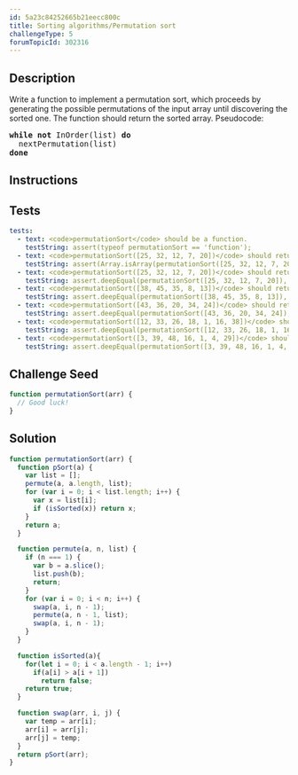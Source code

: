 ```yaml
---
id: 5a23c84252665b21eecc800c
title: Sorting algorithms/Permutation sort
challengeType: 5
forumTopicId: 302316
---
```


## Description

<section id='description'>
Write a function to implement a permutation sort, which proceeds by generating the possible permutations of the input array until discovering the sorted one. The function should return the sorted array.
Pseudocode:
<pre>
<b>while not</b> InOrder(list) <b>do</b>
  nextPermutation(list)
<b>done</b>
</pre>
</section>

## Instructions

<section id='instructions'>

</section>

## Tests

<section id='tests'>

```yml
tests:
  - text: <code>permutationSort</code> should be a function.
    testString: assert(typeof permutationSort == 'function');
  - text: <code>permutationSort([25, 32, 12, 7, 20])</code> should return an array.
    testString: assert(Array.isArray(permutationSort([25, 32, 12, 7, 20])));
  - text: <code>permutationSort([25, 32, 12, 7, 20])</code> should return <code>[7, 12, 20, 25, 32]</code>.
    testString: assert.deepEqual(permutationSort([25, 32, 12, 7, 20]), [7, 12, 20, 25, 32]);
  - text: <code>permutationSort([38, 45, 35, 8, 13])</code> should return <code>[8, 13, 35, 38, 45]</code>.
    testString: assert.deepEqual(permutationSort([38, 45, 35, 8, 13]), [8, 13, 35, 38, 45]);
  - text: <code>permutationSort([43, 36, 20, 34, 24])</code> should return <code>[20, 24, 34, 36, 43]</code>.
    testString: assert.deepEqual(permutationSort([43, 36, 20, 34, 24]), [20, 24, 34, 36, 43]);
  - text: <code>permutationSort([12, 33, 26, 18, 1, 16, 38])</code> should return <code>[1, 12, 16, 18, 26, 33, 38]</code>.
    testString: assert.deepEqual(permutationSort([12, 33, 26, 18, 1, 16, 38]), [1, 12, 16, 18, 26, 33, 38]);
  - text: <code>permutationSort([3, 39, 48, 16, 1, 4, 29])</code> should return <code>[1, 3, 4, 16, 29, 39, 48]</code>.
    testString: assert.deepEqual(permutationSort([3, 39, 48, 16, 1, 4, 29]), [1, 3, 4, 16, 29, 39, 48]);
```

</section>

## Challenge Seed

<section id='challengeSeed'>
<div id='js-seed'>

```js
function permutationSort(arr) {
  // Good luck!
}
```

</div>
</section>

## Solution

<section id='solution'>

```js
function permutationSort(arr) {
  function pSort(a) {
    var list = [];
    permute(a, a.length, list);
    for (var i = 0; i < list.length; i++) {
      var x = list[i];
      if (isSorted(x)) return x;
    }
    return a;
  }

  function permute(a, n, list) {
    if (n === 1) {
      var b = a.slice();
      list.push(b);
      return;
    }
    for (var i = 0; i < n; i++) {
      swap(a, i, n - 1);
      permute(a, n - 1, list);
      swap(a, i, n - 1);
    }
  }

  function isSorted(a){
    for(let i = 0; i < a.length - 1; i++)
      if(a[i] > a[i + 1])
        return false;
    return true;
  }

  function swap(arr, i, j) {
    var temp = arr[i];
    arr[i] = arr[j];
    arr[j] = temp;
  }
  return pSort(arr);
}
```

</section>
